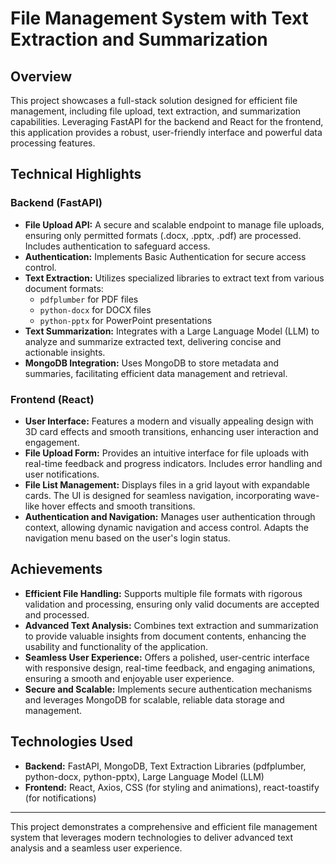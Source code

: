 # File Management System with Text Extraction and Summarization

## Overview
This project showcases a full-stack solution designed for efficient file management, including file upload, text extraction, and summarization capabilities. Leveraging FastAPI for the backend and React for the frontend, this application provides a robust, user-friendly interface and powerful data processing features.

## Technical Highlights

### Backend (FastAPI)
- **File Upload API:** A secure and scalable endpoint to manage file uploads, ensuring only permitted formats (.docx, .pptx, .pdf) are processed. Includes authentication to safeguard access.
- **Authentication:** Implements Basic Authentication for secure access control.
- **Text Extraction:** Utilizes specialized libraries to extract text from various document formats:
  - `pdfplumber` for PDF files
  - `python-docx` for DOCX files
  - `python-pptx` for PowerPoint presentations
- **Text Summarization:** Integrates with a Large Language Model (LLM) to analyze and summarize extracted text, delivering concise and actionable insights.
- **MongoDB Integration:** Uses MongoDB to store metadata and summaries, facilitating efficient data management and retrieval.

### Frontend (React)
- **User Interface:** Features a modern and visually appealing design with 3D card effects and smooth transitions, enhancing user interaction and engagement.
- **File Upload Form:** Provides an intuitive interface for file uploads with real-time feedback and progress indicators. Includes error handling and user notifications.
- **File List Management:** Displays files in a grid layout with expandable cards. The UI is designed for seamless navigation, incorporating wave-like hover effects and smooth transitions.
- **Authentication and Navigation:** Manages user authentication through context, allowing dynamic navigation and access control. Adapts the navigation menu based on the user's login status.

## Achievements
- **Efficient File Handling:** Supports multiple file formats with rigorous validation and processing, ensuring only valid documents are accepted and processed.
- **Advanced Text Analysis:** Combines text extraction and summarization to provide valuable insights from document contents, enhancing the usability and functionality of the application.
- **Seamless User Experience:** Offers a polished, user-centric interface with responsive design, real-time feedback, and engaging animations, ensuring a smooth and enjoyable user experience.
- **Secure and Scalable:** Implements secure authentication mechanisms and leverages MongoDB for scalable, reliable data storage and management.

## Technologies Used
- **Backend:** FastAPI, MongoDB, Text Extraction Libraries (pdfplumber, python-docx, python-pptx), Large Language Model (LLM)
- **Frontend:** React, Axios, CSS (for styling and animations), react-toastify (for notifications)

---

This project demonstrates a comprehensive and efficient file management system that leverages modern technologies to deliver advanced text analysis and a seamless user experience.
